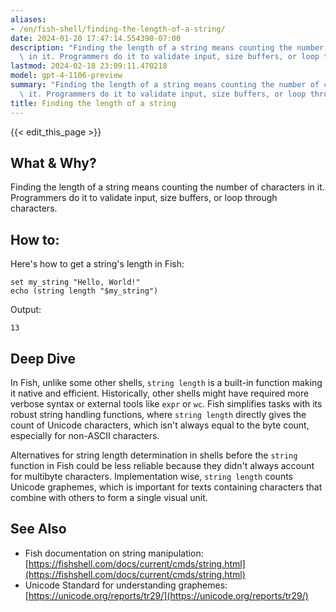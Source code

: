 ```yaml
---
aliases:
- /en/fish-shell/finding-the-length-of-a-string/
date: 2024-01-20 17:47:14.554390-07:00
description: "Finding the length of a string means counting the number of characters\
  \ in it. Programmers do it to validate input, size buffers, or loop through\u2026"
lastmod: 2024-02-18 23:09:11.470218
model: gpt-4-1106-preview
summary: "Finding the length of a string means counting the number of characters in\
  \ it. Programmers do it to validate input, size buffers, or loop through\u2026"
title: Finding the length of a string
---
```


{{< edit_this_page >}}

## What & Why?
Finding the length of a string means counting the number of characters in it. Programmers do it to validate input, size buffers, or loop through characters.

## How to:
Here's how to get a string's length in Fish:

```Fish Shell
set my_string "Hello, World!"
echo (string length "$my_string")
```

Output:

```
13
```

## Deep Dive
In Fish, unlike some other shells, `string length` is a built-in function making it native and efficient. Historically, other shells might have required more verbose syntax or external tools like `expr` or `wc`. Fish simplifies tasks with its robust string handling functions, where `string length` directly gives the count of Unicode characters, which isn't always equal to the byte count, especially for non-ASCII characters.

Alternatives for string length determination in shells before the `string` function in Fish could be less reliable because they didn't always account for multibyte characters. Implementation wise, `string length` counts Unicode graphemes, which is important for texts containing characters that combine with others to form a single visual unit.

## See Also
- Fish documentation on string manipulation: [https://fishshell.com/docs/current/cmds/string.html](https://fishshell.com/docs/current/cmds/string.html)
- Unicode Standard for understanding graphemes: [https://unicode.org/reports/tr29/](https://unicode.org/reports/tr29/)
